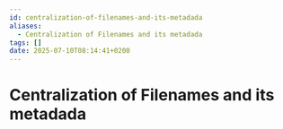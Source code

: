```yaml
---
id: centralization-of-filenames-and-its-metadada
aliases:
  - Centralization of Filenames and its metadada
tags: []
date: 2025-07-10T08:14:41+0200
---
```


# Centralization of Filenames and its metadada
